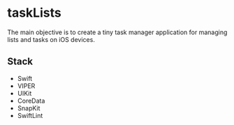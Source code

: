 # taskLists

The main objective is to create a tiny task manager application for managing lists and tasks on iOS devices.

## Stack
- Swift
- VIPER
- UIKit
- CoreData
- SnapKit
- SwiftLint
